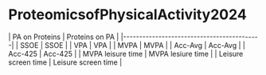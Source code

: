# ProteomicsofPhysicalActivity2024

| PA on Proteins      | Proteins on PA      | 
|-------------------------------------------|
| SSOE                | SSOE                |
| VPA                 | VPA                 |
| MVPA                | MVPA                |
| Acc-Avg             | Acc-Avg             |
| Acc-425             | Acc-425             |
| MVPA leisure time   | MVPA lesiure time   |
| Leisure screen time | Leisure screen time |
